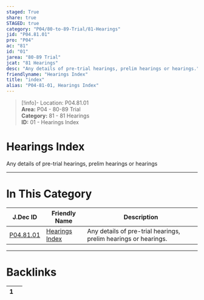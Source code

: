 ```yaml
---  
staged: True  
share: true  
STAGED: true  
category: "P04/80-to-89-Trial/81-Hearings"  
jid: "P04.81.01"  
pro: "P04"  
ac: "81"  
id: "01"  
jarea: "80-89 Trial"  
jcat: "81 Hearings"  
desc: "Any details of pre-trial hearings, prelim hearings or hearings."  
friendlyname: "Hearings Index"  
title: "index"  
alias: "P04-81-01, Hearings Index"  
---  
```

>[!info]- Location: P04.81.01  
>**Area:** P04 - 80-89 Trial  
>**Category:** 81 - 81 Hearings  
>**ID:** 01 - Hearings Index  
  
# Hearings Index  
  
Any details of pre-trial hearings, prelim hearings or hearings  
   
  
  
---  
# In This Category  
  
| J.Dec ID                                                                          | Friendly Name                                                                          | Description                                                     |  
| --------------------------------------------------------------------------------- | -------------------------------------------------------------------------------------- | --------------------------------------------------------------- |  
| [P04.81.01](index.md) | [Hearings Index](index.md) | Any details of pre-trial hearings, prelim hearings or hearings. |  
  
  
---  
# Backlinks  
<div><table class="dataview table-view-table"><thead class="table-view-thead"><tr class="table-view-tr-header"><th class="table-view-th"><span></span><span class="dataview small-text">1</span></th><th class="table-view-th"><span></span></th></tr></thead><tbody class="table-view-tbody"></tbody></table></div>